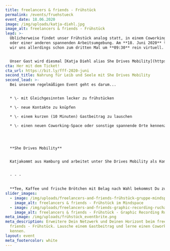 ```yaml
---
title: freelancers & friends - Frühstück
permalink: /events/fruehstueck
event_date: 18.06.2020
image: /img/uploads/katja-diehl.jpg
image_alt: freelancers & friends - Frühstück
lead: >-
  Üblicherweise findet unser Frühstück analog statt, in einem Coworking-Space
  oder einer anderen spannenden Arbeitsumgebung. Am **18. Juni 2020** treffen
  wir uns allerdings schon zum dritten Mal um **09:30** rein virtuell. 


  Unser Gast wird diesmal [Katja Diehl alias She Drives Mobility](https://katja-diehl.de/) sein.
cta: Her mit dem Ticket!
cta_url: https://bit.ly/fff-2020-juni
second_title: Nahrung für Leib und Seele mit She Drives Mobility
second_lead: >-
  Bei unserem regelmäßigen Event geht es darum...


  * \- mit Gleichgesinnten lecker zu frühstücken

  * \- neue Kontakte zu knüpfen

  * \- einem kurzen (10 Minuten) Gastbeitrag zu lauschen

  * \- einen neuen Coworking-Space oder sonstige spannende Orte kennenzulernen




  **She Drives Mobility**


  Katjakommt aus Hamburg und arbeitet unter She Drives Mobility als Kommunikations- und Unternehmensberaterin mit Schwerpunkten in Mobilität der Zukunft, Neuem Arbeiten und Diversität.Ich halte – wenn nicht grad Corona-Distancing eingehalten werden muss – Keynotes und moderiere Events und Workshops. Alle 14 Tage hostet sie ihren Podcast zu Mobilitätswandel, Diversität und New Work.


  - - -


  **Tee, Kaffee und frische Brötchen mit Belag nach Wahl bekommst Du zum Selbstkostenpreis.**
slider_images:
  - image: /img/uploads/freelancers-and-friends-frühstück-gruppe-mindspace.jpg
    image_alt: freelancers & friends - Frühstück im Mindspace
  - image: /img/uploads/freelancers-and-friends-graphic-recording-rucha-ambekar.jpg
    image_alt: freelancers & friends - Frühstück - Graphic Recording Rucha Ambekar
meta_image: /img/uploads/frühstück_eventbrite.png
meta_description: Erweitere Dein Netzwerk und Deinen Horizont beim freelancers &
  friends - Frühstück. Lausche einem Gastbeitrag und lerne einen Coworking-Space
  kennen.
layout: event
meta_footercolor: white
---
```

